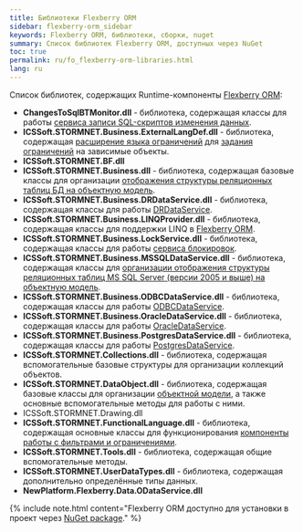 ```yaml
---
title: Библиотеки Flexberry ORM
sidebar: flexberry-orm_sidebar
keywords: Flexberry ORM, библиотеки, сборки, nuget
summary: Список библиотек Flexberry ORM, доступных через NuGet
toc: true
permalink: ru/fo_flexberry-orm-libraries.html
lang: ru
---
```


Список библиотек, содержащих Runtime-компоненты [Flexberry ORM](fo_flexberry-orm.html):

* **ChangesToSqlBTMonitor.dll** - библиотека, содержащая классы для работы [сервиса записи SQL-скриптов изменения данных](fo_changes-sql-bt-monitor.html).
* **ICSSoft.STORMNET.Business.ExternalLangDef.dll** - библиотека, содержащая [расширение языка ограничений](fo_external-lang-def.html) для [задания ограничений](fo_limit-function.html) на зависимые объекты.
* **ICSSoft.STORMNET.BF.dll**
* **ICSSoft.STORMNET.Business.dll** - библиотека, содержащая базовые классы для организации [отображения структуры реляционных таблиц БД на объектную модель](fo_data-service.html).
* **ICSSoft.STORMNET.Business.DRDataService.dll** - библиотека, содержащая классы для работы [DRDataService](fo_dr-data-service.html).
* **ICSSoft.STORMNET.Business.LINQProvider.dll** - библиотека, содержащая классы для поддержки LINQ в [Flexberry ORM](fo_flexberry-orm.html).
* **ICSSoft.STORMNET.Business.LockService.dll** - библиотека, содержащая классы для работы [сервиса блокировок](fo_lock-service.html).
* **ICSSoft.STORMNET.Business.MSSQLDataService.dll** - библиотека, содержащая классы для [организации отображения структуры реляционных таблиц MS SQL Server (версии 2005 и выше) на объектную модель](fo_data-service.html).
* **ICSSoft.STORMNET.Business.ODBCDataService.dll**  - библиотека, содержащая классы для работы [ODBCDataService](fo_odbc-data-service.html).
* **ICSSoft.STORMNET.Business.OracleDataService.dll** - библиотека, содержащая классы для работы [OracleDataService](fo_oracle-data-service.html).
* **ICSSoft.STORMNET.Business.PostgresDataService.dll** - библиотека, содержащая классы для работы [PostgresDataService](fo_postgres-data-service.html). 
* **ICSSoft.STORMNET.Collections.dll** - библиотека, содержащая вспомогательные базовые структуры для организации коллекций объектов.
* **ICSSoft.STORMNET.DataObject.dll** - библиотека, содержащая базовые классы для организации [объектной модели](fo_data-object.html), а также основные вспомогательные методы для работы с ними.
* ICSSoft.STORMNET.Drawing.dll
*  **ICSSoft.STORMNET.FunctionalLanguage.dll** - библиотека, содержащая основные классы для функционирования [компоненты работы с фильтрами и ограничениями](fo_limitation.html).
* **ICSSoft.STORMNET.Tools.dll** - библиотека, содержащая общие вспомогательные методы.
* **ICSSoft.STORMNET.UserDataTypes.dll** - библиотека, содержащая дополнительно определённые типы данных.
* **NewPlatform.Flexberry.Data.ODataService.dll**

{% include note.html content="Flexberry ORM доступно для установки в проект через [NuGet package](https://www.nuget.org/packages/NewPlatform.Flexberry.ORM)." %}
